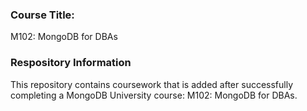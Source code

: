 ### Course Title: 
M102: MongoDB for DBAs

### Respository Information
This repository contains coursework that is added after successfully completing a MongoDB University course: M102: MongoDB for DBAs.
